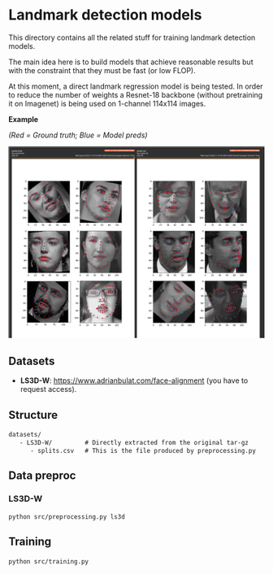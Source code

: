 # Landmark detection models

This directory contains all the related stuff for training landmark detection models.

The main idea here is to build models that achieve reasonable results but with the constraint that they must be fast (or low FLOP).

At this moment, a direct landmark regression model is being tested. In order to reduce the number of weights a Resnet-18 backbone (without pretraining it on Imagenet) is being used on 1-channel 114x114 images.

**Example**

*(Red = Ground truth; Blue = Model preds)*

![](../resources/landmarks1.png)



## Datasets
- **LS3D-W**: https://www.adrianbulat.com/face-alignment (you have to request access).


## Structure

```
datasets/
   - LS3D-W/         # Directly extracted from the original tar-gz
      - splits.csv   # This is the file produced by preprocessing.py
```


## Data preproc

### LS3D-W

```
python src/preprocessing.py ls3d
```


## Training

```
python src/training.py
```


